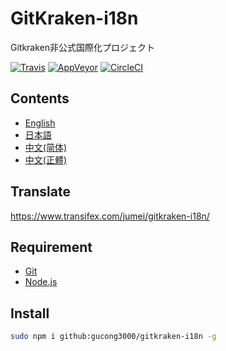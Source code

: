 # GitKraken-i18n
Gitkraken非公式国際化プロジェクト

[![Travis](https://img.shields.io/travis/gucong3000/gitkraken-i18n.svg?label=macOS)](https://travis-ci.org/gucong3000/gitkraken-i18n)
[![AppVeyor](https://img.shields.io/appveyor/ci/gucong3000/gitkraken-i18n.svg?label=Windows)](https://ci.appveyor.com/project/gucong3000/gitkraken-i18n)
[![CircleCI](https://img.shields.io/circleci/project/github/gucong3000/gitkraken-i18n.svg?label=Linux)](https://circleci.com/gh/gucong3000/gitkraken-i18n)

## Contents
- [English](README.md)
- [日本語](README-ja.md)
- [中文(简体)](README-zh-CN.md)
- [中文(正體)](README-zh-TW.md)

## Translate
https://www.transifex.com/jumei/gitkraken-i18n/

## Requirement
- [Git](https://git-scm.com/downloads)
- [Node.js](https://nodejs.org/ja/download/)

## Install
```bash
sudo npm i github:gucong3000/gitkraken-i18n -g
```
